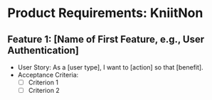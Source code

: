 # Product Requirements: KniitNon
## Feature 1: [Name of First Feature, e.g., User Authentication]
* User Story: As a [user type], I want to [action] so that [benefit].
* Acceptance Criteria:
    * [ ] Criterion 1
    * [ ] Criterion 2
